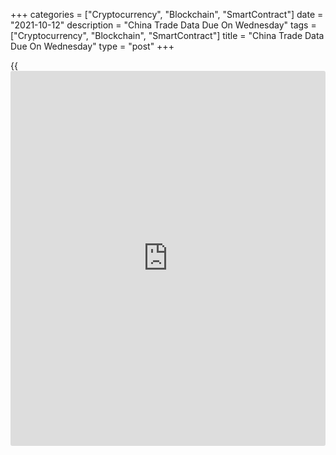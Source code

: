+++
categories = ["Cryptocurrency", "Blockchain", "SmartContract"]
date = "2021-10-12"
description = "China Trade Data Due On Wednesday"
tags = ["Cryptocurrency", "Blockchain", "SmartContract"]
title = "China Trade Data Due On Wednesday"
type = "post"
+++

{{<iframe id="large-banner" src="https://www.bounty.group/#slide=2.0" width="100%" height="600" scrolling="no" style="border: 0px solid rgb(216, 221, 230); border-radius: 3px;">}}

China will on Wednesday release September figures for imports, exports
and trade balance, highlighting a modest day for Asia-Pacific economic
activity.

Imports are expected to climb 20.0 percent on year, slowing from 33.1
percent in August. Exports are called higher by an annual 21.01 percent,
down from 25.6 percent in the previous month. The trade surplus is
pegged at $46.8 billion, down from $58.34 billion a month earlier.

New Zealand will see preliminary October results for the [business][1]
confidence index from ANZ; in September, the index had a score of -7.2.

Japan will provide August figures for core machine orders, with
forecasts suggesting an increase of 1.7 percent on month and 14.7
percent on year. That follows the 0.9 percent monthly increase and the
11.1 percent yearly gain in July.

South Korea will release September numbers for unemployment; in August,
the jobless rate was 2.8 percent.

Finally, the [markets][2] in Thailand are closed on Wednesday for King
Bhumibol Memorial Day; they will re-open on Thursday.

For comments and feedback [contact](https://www.playgroundfx.com/contact/): editorial@rtt[news](https://www.letsplayfx.com/blog/forex-news-website/).com

[Economic News][3]

 **What parts of the world are seeing the best (and worst) economic
performances lately? Click[here][4] to check out our [Econ Scorecard][4]
and find out! See up-to-the-moment [ranking](https://www.playgroundfx.com/blog/crypto-exchange-ranking/)s for the best and worst
performers in [GDP][5], [unemployment rate][6], [inflation][7] and much
more.**

   1. www.rtt[news](https://www.letsplayfx.com/blog/forex-news-website/).com/Content/Business.aspx
   2. www.rtt[news](https://www.letsplayfx.com/blog/forex-news-website/).com/Content/Markets.aspx
   3. www.rtt[news](https://www.letsplayfx.com/blog/forex-news-website/).com/Content/EconomicNews.aspx
   4. www.rtt[news](https://www.letsplayfx.com/blog/forex-news-website/).com/economic-scorecard/world-rank/unemployment-rate/highest-performance.aspx
   5. www.rtt[news](https://www.letsplayfx.com/blog/forex-news-website/).com/economic-scorecard/world-rank/GDP/highest-performance.aspx
   6. www.rtt[news](https://www.letsplayfx.com/blog/forex-news-website/).com/economic-scorecard/world-rank/unemployment-rate/lowest-performance.aspx
   7. www.rtt[news](https://www.letsplayfx.com/blog/forex-news-website/).com/economic-scorecard/world-rank/CPI/highest-performance.aspx
